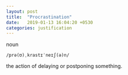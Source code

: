 ```yaml
---
layout: post
title:  "Procrastination"
date:   2019-01-13 16:04:20 +0530
categories: justification
---
```

noun

`/prə(ʊ)ˌkrastɪˈneɪʃ(ə)n/`

the action of delaying or postponing something.
